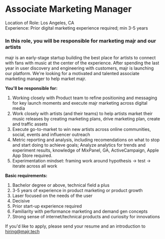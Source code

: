 # Associate Marketing Manager 
Location of Role: Los Angeles, CA  
Experience: Prior digital marketing experience required; min 3-5 years 

### In this role, you will be responsible for marketing majr and our artists 
&NewLine; 

majr is an early-stage startup building the best place for artists to connect with fans with music at the center of the experience. After spending the last year in user discovery and engineering with customers, majr is launching our platform. We're looking for a motivated and talented associate marketing manager to help market majr.  

**You'll be responsible for:**  
1. Working closely with Product team to refine positioning and messaging for key launch moments and execute majr marketing across digital media 
2. Work closely with artists (and their teams) to help artists market their music releases by creating marketing plans, drive marketing plan, create and traffic assets 
3. Execute go-to-market to win new artists across online communities, social, events and influencer outreach 
4. Metric reporting and analysis, including recomendations on what to stop and start doing to achieve goals; Analyze analytics for trends and experiment results, knowledge of MixPanel, GA, ActiveCampaign, Apple App Store required. 
5. Experimentation mindset: framing work around hypothesis -> test -> iterate across all work 


**Basic requirements:** 
1. Bachelor degree or above, technical field a plus 
2. 3-5 years of experience in product marketing or product growth 
3. Laser focused on the needs of the user
4. Decisive
5. Prior start-up experience required
6. Familiarity with performance marketing and demand gen concepts 
8. Strong sense of internet/technical products and curiosity for innovations

If you'd like to apply, please send your resume and an introduction to [hiring@majr.tech](mailto:hiring@majr.tech)
